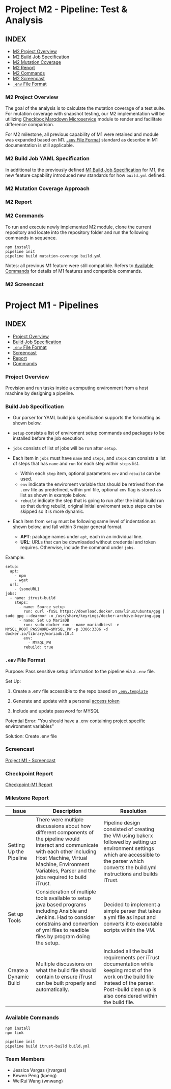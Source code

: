# Project M2 - Pipeline: Test & Analysis

## INDEX
- [M2 Project Overview](#m2-project-overview)
- [M2 Build Job Specification](#m2-build-job-specification)
- [M2 Mutation Coverage](#m2-mutation-coverage-approach)
- [M2 Report](#m2-report)
- [M2 Commands](#m2-commands)
- [M2 Screencast](#m2-screencast)
- [`.env` File Format](#env-file-format)

### M2 Project Overview

The goal of the analysis is to calculate the mutation coverage of a test suite. For mutation coverage with snapshot testing, our M2 implementation will be utilizing [Checkbox Marqdown Microservice](https://github.com/chrisparnin/checkbox.io-micro-preview) module to render and facilitate difference comparison.

For M2 milestone, all previous capability of M1 were retained and module was expanded based on M1. [`.env` File Format](#env-file-format) standard as describe in M1 documentation is still applicable.

### M2 Build Job YAML Specification

In additional to the previously defined [M1 Build Job Specification](#build-job-specification) for M1, the new feature capability introduced new standards for how `build.yml` defined.

### M2 Mutation Coverage Approach

### M2 Report

### M2 Commands

To run and execute newly implemented M2 module, clone the current repository and locate into the repository folder and run the following commands in sequence.
```
npm install
pipeline init
pipeline build mutation-coverage build.yml
```
Notes: all previous M1 feature were still compatible. Refers to [Available Commands](#available-commands) for details of M1 features and compatible commands.

### M2 Screencast


# Project M1 - Pipelines

## INDEX
- [Project Overview](#project-overview)
- [Build Job Specification](#build-job-specification)
- [`.env` File Format](#env-file-format)
- [Screencast](#screencast)
- [Report](#Checkpoint-Report)
- [Commands](#available-commands)



### Project Overview
Provision and run tasks inside a computing environment from a host machine by designing a pipeline. 

### Build Job Specification
+ Our parser for YAML build job specification supports the formatting as shown below. 
+ `setup` consists a list of enviroment setup commands and packages to be installed before the job execution.
+ `jobs` consists of list of jobs will be run after `setup`.



+ Each item in `jobs` must have `name` and `steps`, and `steps` can consists a list of steps that has `name` and `run` for each step within `steps` list.
  + Within each `step` item, optional parameters `env` and `rebuild` can be used.
  + `env` indicate the enviroment variable that should be retrived from the `.env` file as predefined, within yml file, optional `env` flag is stored as list as shown in example below.
  + `rebuild` indicate the step that is going to run after the initial build run so that during rebuild, original initial enviroment setup steps can be skipped so it is more dynamic.
+ Each item from `setup` must be following same level of indentation as shown below, and fall within 3 major general format.
  + **APT**: package names under `apt`, each in an individual line.
  + **URL**: URLs that can be downloaded without credential and token requires. Otherwise, include the command under `jobs`.


Example:
```
setup:
  apt:
    - npm
    - wget
  url:
    - {someURL}
jobs:
  - name: itrust-build
    steps:
      - name: Source setup
        run: curl -fsSL https://download.docker.com/linux/ubuntu/gpg | sudo gpg --dearmor -o /usr/share/keyrings/docker-archive-keyring.gpg
      - name: Set up MariaDB
        run: sudo docker run --name mariadbtest -e MYSQL_ROOT_PASSWORD=$MYSQL_PW -p 3306:3306 -d docker.io/library/mariadb:10.4
        env:
          - MYSQL_PW
        rebuild: true
```



### `.env` File Format
Purpose: Pass sensitive setup information to the pipeline via  a `.env` file. 

Set Up: 
1. Create a .env file accessible to the repo based on [`.env.template`](https://github.ncsu.edu/CSC-DevOps-S22/DEVOPS-23/blob/main/.env.template)
2. Generate and update with a personal [access token](https://docs.github.com/en/authentication/keeping-your-account-and-data-secure/creating-a-personal-access-token) 

3. Include and update password for MYSQL


Potential Error:
 "You should have a .env containing project specific environment variables"

Solution: Create .env file



### Screencast
[Project M1 - Screencast](https://drive.google.com/file/d/1UPVj7Uas5lhsdQGUdF01SWkZLxz2Uhlz/view?usp=sharing)


### Checkpoint Report
[Checkpoint-M1 Report](https://github.ncsu.edu/CSC-DevOps-S22/DEVOPS-23/blob/main/CHECKPOINT-M1.md)

### Milestone Report

|Issue| Description|Resolution|
|---|---|---|
|Setting Up the Pipeline| There were multiple discussions about how different components of the pipeline would interact and communicate with each other including Host Machine, Virtual Machine, Environment Variables, Parser and the jobs required to build iTrust.  | Pipeline design consisted of creating the VM using bakerx followed by setting up environment settings which are accessible to the parser which converts the build.yml instructions and builds iTrust. 
|Set up Tools | Consideration of multiple tools available to setup java based programs including Ansible and Jenkins. Had to consider constrains and convertion of yml files to readible files by program doing the setup. | Decided to implement a simple parser that takes a yml file as input and converts it to executable scripts within the VM. 
|Create a Dynamic Build | Multiple discussions on what the build file should contain to ensure iTrust can be built properly and automatically. | Included all the build requirements per iTrust documentation while keeping most of the work on the build file instead of the parser. Post-build clean up is also considered within the build file. |



### Available Commands
```
npm install
npm link
```
```
pipeline init
pipeline build itrust-build build.yml
```



### Team Members
- Jessica Vargas (jrvargas)
- Kewen Peng (kpeng)
- WeiRui Wang (wnwang)
